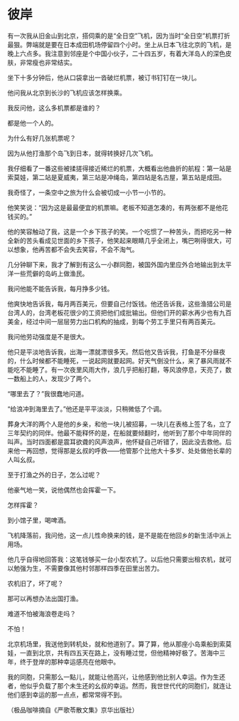 # 彼岸

有一次我从旧金山到北京，搭伺乘的是“全日空”飞机，因为当时“全日空”机票打折最狠。弊端就是要在日本成田机场停留四个小时。坐上从日本飞往北京的飞机，是晚上六点多。我注意到邻座是个中国小伙子，二十四五岁，有着大洋岛人的深色皮肤，非常瘦也非常结实。 

坐下十多分钟后，他从口袋拿出一沓破烂机票，被订书钉钉在一块儿。 

他问我从北京到长沙的飞机应该怎样换乘。 

我反问他，这么多机票都是谁的？ 

都是他一个人的。 

为什么有好几张机票呢？ 

因为从他打渔那个岛飞到日本，就得转换好几次飞机。 

我仔细看了一番这些被揉搓得接近稀烂的机票，大概看出他曲折的航程：第一站是索莫娃，第二站是夏威夷，第三站是冲绳岛，第四站是名古屋，第五站是成田。 

我奇怪了，一条空中之旅为什么会被切成一小节一小节的。 

他笑笑说：“因为这是最最便宜的机票嘛。老板不知道怎凑的，有两张都不是他花钱买的。” 

他的笑容触动了我，这是一个乡下孩子的笑。一个吃惯了一种苦头，而把吃另一种全新的苦头看成见世面的乡下孩子，他笑起来眼睛几乎全闭上，嘴巴咧得很大，可以想象，他再苦都不会失去笑容，不会不淘气。 

几分钟聊下来，我才了解到有这么一小群同胞，被国外国内里应外合地输出到太平洋一些荒僻的岛屿上做渔民。 

我问他能不能告诉我，每月挣多少钱。 

他爽快地告诉我，每月两百美元，但要自己付饭钱。他还告诉我，这些渔猎公司是台湾人的，台湾老板花很少的工资把他们成批输出。但他们开的薪水再少也有九百美金，经过中间一层层劳力出口机构的抽成，到每个劳工手里只有两百美元。 

我问他劳动强度是不是很大。 

他只是平淡地告诉我，出海一漂就漂很多天。然后他又告诉我，打鱼是不分昼夜的，什么时候都不能睡死，一说起网就要起网。好天气倒没什么，来了暴风雨就不能吃不能睡了。有一次夜里风雨大作，浪几乎把船打翻，等风浪停息，天亮了，数一数船上的人，发现少了两个。 

“哪里去了？”我很蠢地问道。 

“给浪冲到海里去了。”他还是平平淡淡，只稍微低了个调。 

葬身大洋的两个人是他的乡亲，和他一块儿被招募，一块儿在表格上签了名，立了三年契约的同伴。他最不能释怀的是，在船就要倾翻时，他听到了那个中年同伴的叫声。当时四面都是震耳欲聋的风声浪声，他怀疑自己听错了，因此没去救他。后来他一再回想，觉得那是幺叔的呼救——他管那个比他大十多岁、处处做他长辈的人叫幺叔。 

至于打渔之外的日子，怎么过呢？ 

他豪气地一笑，说他偶然也会挥霍一下。 

怎样挥霍？ 

到小馆子里，喝啤酒。 

飞机降落前，我问他，这一点儿性命换来的钱，是不是能在他回乡的新生活中派上用场。 

他几乎自得地回答我：这笔钱够买一台小型农机了。以后他只需要出租农机，就可以勉强为生，不需要像其他村邻那样四季在田里出苦力。 

农机旧了，坏了呢？ 

那可以再想办法出国打渔。 

难道不怕被海浪卷走吗？ 

不怕！ 

北京机场里，我送他到转机处，就和他道别了。算了算，他从那座小岛乘船到索莫娃，一直到北京，共有四五天在路上，没有睡过觉，但他精神好极了。苦海中三年，终于登岸的那种幸运感亮在他眼中。 

我的同胞，只需那么一點儿，就能让他高兴，让他感到他比别人幸运。作为生还者，他似乎负载了那个未生还的幺叔的幸运。然而，我世世代代的同胞们，就连让他们感到幸运的那一点点，都常常得不到。 

（极品咖啡摘自《严歌苓散文集》京华出版社）